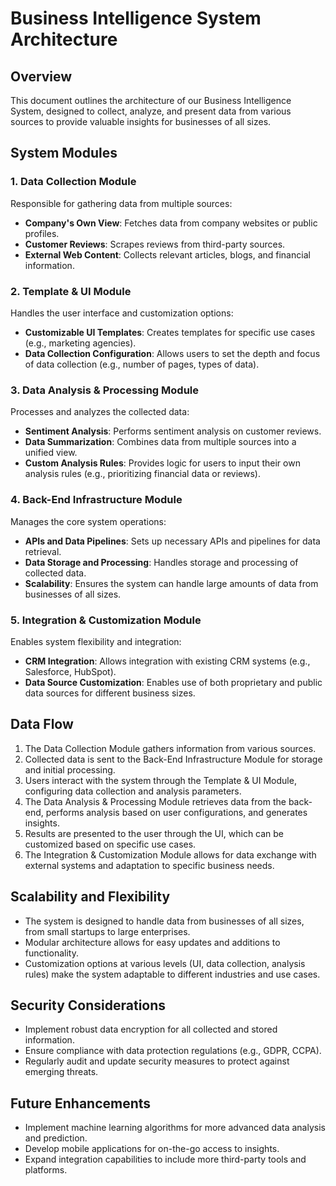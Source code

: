 # Business Intelligence System Architecture

## Overview

This document outlines the architecture of our Business Intelligence System, designed to collect, analyze, and present data from various sources to provide valuable insights for businesses of all sizes.

## System Modules

### 1. Data Collection Module

Responsible for gathering data from multiple sources:

- **Company's Own View**: Fetches data from company websites or public profiles.
- **Customer Reviews**: Scrapes reviews from third-party sources.
- **External Web Content**: Collects relevant articles, blogs, and financial information.

### 2. Template & UI Module

Handles the user interface and customization options:

- **Customizable UI Templates**: Creates templates for specific use cases (e.g., marketing agencies).
- **Data Collection Configuration**: Allows users to set the depth and focus of data collection (e.g., number of pages, types of data).

### 3. Data Analysis & Processing Module

Processes and analyzes the collected data:

- **Sentiment Analysis**: Performs sentiment analysis on customer reviews.
- **Data Summarization**: Combines data from multiple sources into a unified view.
- **Custom Analysis Rules**: Provides logic for users to input their own analysis rules (e.g., prioritizing financial data or reviews).

### 4. Back-End Infrastructure Module

Manages the core system operations:

- **APIs and Data Pipelines**: Sets up necessary APIs and pipelines for data retrieval.
- **Data Storage and Processing**: Handles storage and processing of collected data.
- **Scalability**: Ensures the system can handle large amounts of data from businesses of all sizes.

### 5. Integration & Customization Module

Enables system flexibility and integration:

- **CRM Integration**: Allows integration with existing CRM systems (e.g., Salesforce, HubSpot).
- **Data Source Customization**: Enables use of both proprietary and public data sources for different business sizes.

## Data Flow

1. The Data Collection Module gathers information from various sources.
2. Collected data is sent to the Back-End Infrastructure Module for storage and initial processing.
3. Users interact with the system through the Template & UI Module, configuring data collection and analysis parameters.
4. The Data Analysis & Processing Module retrieves data from the back-end, performs analysis based on user configurations, and generates insights.
5. Results are presented to the user through the UI, which can be customized based on specific use cases.
6. The Integration & Customization Module allows for data exchange with external systems and adaptation to specific business needs.

## Scalability and Flexibility

- The system is designed to handle data from businesses of all sizes, from small startups to large enterprises.
- Modular architecture allows for easy updates and additions to functionality.
- Customization options at various levels (UI, data collection, analysis rules) make the system adaptable to different industries and use cases.

## Security Considerations

- Implement robust data encryption for all collected and stored information.
- Ensure compliance with data protection regulations (e.g., GDPR, CCPA).
- Regularly audit and update security measures to protect against emerging threats.

## Future Enhancements

- Implement machine learning algorithms for more advanced data analysis and prediction.
- Develop mobile applications for on-the-go access to insights.
- Expand integration capabilities to include more third-party tools and platforms.
